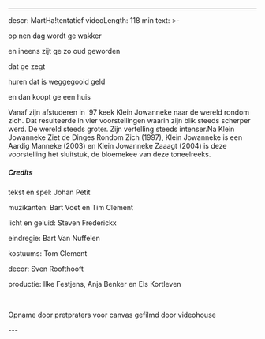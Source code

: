 
---
descr: MartHa!tentatief 
videoLength: 118 min
text: >-
  <p>op nen dag wordt ge wakker</p><p>en ineens zijt ge zo oud geworden</p><p>dat ge zegt</p><p>huren dat is weggegooid geld</p><p> en dan koopt ge een huis</p><p>Vanaf zijn afstuderen in '97 keek Klein Jowanneke naar de wereld rondom zich. Dat resulteerde in vier voorstellingen waarin zijn blik steeds scherper werd. De wereld steeds groter. Zijn vertelling steeds intenser.Na Klein Jowanneke Ziet de Dinges Rondom Zich (1997), Klein Jowanneke is een Aardig Manneke (2003) en Klein Jowanneke Zaaagt (2004) is deze voorstelling het sluitstuk, de bloemekee van deze toneelreeks.</p><h5>Credits</h5><p>tekst en spel: Johan Petit</p><p>muzikanten: Bart Voet en Tim Clement</p><p>licht en geluid: Steven Frederickx</p><p>eindregie: Bart Van Nuffelen</p><p>kostuums: Tom Clement</p><p>decor: Sven Roofthooft</p><p>productie: Ilke Festjens, Anja Benker en Els Kortleven</p><p>‍</p><p>Opname door pretpraters voor canvas gefilmd door videohouse</p>
---
